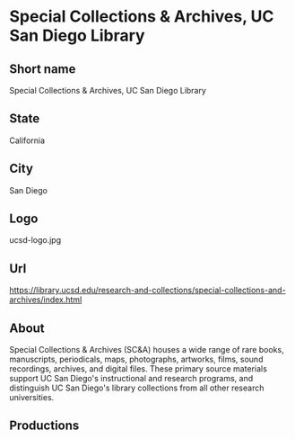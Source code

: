# Special Collections & Archives, UC San Diego Library

## Short name

Special Collections & Archives, UC San Diego Library

## State

California

## City

San Diego

## Logo

ucsd-logo.jpg

## Url

https://library.ucsd.edu/research-and-collections/special-collections-and-archives/index.html

## About

Special Collections & Archives (SC&A) houses a wide range of rare books, manuscripts, periodicals, maps, photographs, artworks, films, sound recordings, archives, and digital files. These primary source materials support UC San Diego's instructional and research programs, and distinguish UC San Diego's library collections from all other research universities.

## Productions
